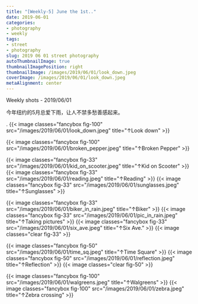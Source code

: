 ```yaml
---
title: "[Weekly-5] June the 1st.."
date: 2019-06-01
categories:
- photography
- weekly
tags:
- street
- photography
slug: 2019 06 01 street photography
autoThumbnailImage: true
thumbnailImagePosition: right
thumbnailImage: /images/2019/06/01/look_down.jpeg
coverImage: /images/2019/06/01/look_down.jpeg
metaAlignment: center
---
```


Weekly shots - 2019/06/01
<!--more-->

今年纽约的5月总爱下雨，让人不禁多愁善感起来。

.
{{< image classes="fancybox fig-100" src="/images/2019/06/01/look_down.jpeg"  title="↑Look down" >}}

{{< image classes="fancybox fig-100" src="/images/2019/06/01/broken_pepper.jpeg"  title="↑Broken Pepper" >}}

{{< image classes="fancybox fig-33" src="/images/2019/06/01/kid_on_scooter.jpeg"  title="↑Kid on Scooter" >}}
{{< image classes="fancybox fig-33" src="/images/2019/06/01/reading.jpeg"  title="↑Reading" >}}
{{< image classes="fancybox fig-33" src="/images/2019/06/01/sunglasses.jpeg"  title="↑Sunglasses" >}}

{{< image classes="fancybox fig-33" src="/images/2019/06/01/biker_in_rain.jpeg"  title="↑Biker" >}}
{{< image classes="fancybox fig-33" src="/images/2019/06/01/pic_in_rain.jpeg"  title="↑Taking pictures" >}}
{{< image classes="fancybox fig-33" src="/images/2019/06/01/six_ave.jpeg"  title="↑Six Ave." >}}
{{< image classes="clear fig-33" >}}

{{< image classes="fancybox fig-50" src="/images/2019/06/01/time_sq.jpeg"  title="↑Time Square" >}}
{{< image classes="fancybox fig-50" src="/images/2019/06/01/reflection.jpeg"  title="↑Reflection" >}}
{{< image classes="clear fig-50" >}}

{{< image classes="fancybox fig-100" src="/images/2019/06/01/walgreens.jpeg"  title="↑Walgreens" >}}
{{< image classes="fancybox fig-100" src="/images/2019/06/01/zebra.jpeg"  title="↑Zebra crossing" >}}